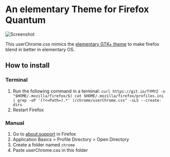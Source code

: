 # An elementary Theme for Firefox Quantum

![Screenshot](screenshot@2x.png)

This userChrome.css mimics the [elementary GTK+ theme](https://github.com/elementary/stylesheet) to make firefox blend in better in elementary OS.

## How to install
### Terminal
1. Run the following command in a terminal: `curl https://git.io/fYMYZ -o "$HOME/.mozilla/firefox/$( cat $HOME/.mozilla/firefox/profiles.ini | grep -oP '(?<=Path=).*' )/chrome/userChrome.css" -sLS --create-dirs`
2. Restart Firefox
### Manual
1. Go to [about:support](about:support) in Firefox
2. Application Basics > Profile Directory > Open Directory
3. Create a folder named `chrome`
4. Paste userChrome.css in this folder
